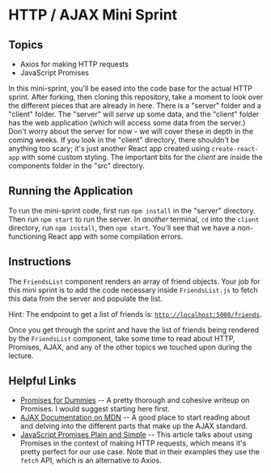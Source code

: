 # HTTP / AJAX Mini Sprint

## Topics
  * Axios for making HTTP requests
  * JavaScript Promises

In this mini-sprint, you'll be eased into the code base for the actual HTTP sprint. After forking, then cloning this repository, take a moment to look over the different pieces that are already in here. There is a "server" folder and a "client" folder. The "server" will _serve_ up some data, and the "client" folder has the web application (which will access some data from the server.) Don't worry about the server for now - we will cover these in depth in the coming weeks. If you look in the "client" directory, there shouldn't be anything too scary; it's just another React app created using `create-react-app` with some custom styling. The important bits for the _client_ are inside the components folder in the "src" directory.

## Running the Application
To run the mini-sprint code, first run `npm install` in the "server" directory. Then run `npm start` to run the server. In _another_ terminal, `cd` into the `client` directory, run `npm install`, then `npm start`. You'll see that we have a non-functioning React app with some compilation errors.

## Instructions
The `FriendsList` component renders an array of friend objects. Your job for this mini sprint is to add the code necessary inside `FriendsList.js` to fetch this data from the server and populate the list.

Hint: The endpoint to get a list of friends is: [`http://localhost:5000/friends`](http://localhost:5000/friends).

Once you get through the sprint and have the list of friends being rendered by the `FriendsList` component, take some time to read about HTTP, Promises, AJAX, and any of the other topics we touched upon during the lecture.


## Helpful Links
  * [Promises for Dummies](https://scotch.io/tutorials/javascript-promises-for-dummies) -- A pretty thorough and cohesive writeup on Promises. I would suggest starting here first.
  * [AJAX Documentation on MDN](https://developer.mozilla.org/en-US/docs/AJAX) -- A good place to start reading about and delving into the different parts that make up the AJAX standard.
  * [JavaScript Promises Plain and Simple](https://coligo.io/javascript-promises-plain-simple/) -- This article talks about using Promises in the context of making HTTP requests, which means it's pretty perfect for our use case. Note that in their examples they use the `fetch` API, which is an alternative to Axios.
